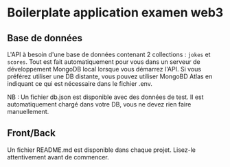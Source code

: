 # Boilerplate application examen web3

## Base de données

L'API à besoin d'une base de données contenant 2 collections : `jokes` et `scores`.
Tout est fait automatiquement pour vous dans un serveur de développement MongoDB local lorsque vous démarrez l'API.
Si vous préférez utiliser une DB distante, vous pouvez utiliser MongoBD Atlas en indiquant ce qui est nécessaire dans le fichier .env.

NB : Un fichier db.json est disponible avec des données de test. Il est automatiquement chargé dans votre DB, vous ne devez rien faire manuellement.

## Front/Back

Un fichier README.md est disponible dans chaque projet. Lisez-le attentivement avant de commencer.